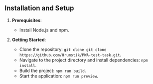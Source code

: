 ## Installation and Setup
1. **Prerequisites**:
   - Install Node.js and npm.

2. **Getting Started**:
   - Clone the repository: `git clone git clone https://github.com/Hrumstik/PWA-test-task.git`.
   - Navigate to the project directory and install dependencies: `npm install`.
   - Build the project: `npm run build`.
   - Start the application: `npm run preview`.
